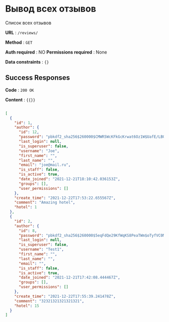 # Вывод всех отзывов

Список всех отзывов

**URL** : `/reviews/`

**Method** : `GET`

**Auth required** : NO
**Permissions required** : None

**Data constraints** : `{}`

## Success Responses

**Code** : `200 OK`

**Content** : `{{}}`

```json

[
  {
    "id": 1,
    "author": {
      "id": 12,
      "password": "pbkdf2_sha256$260000$CMWR5WcKFkGcKrwat6Oz1W$UafE/LBQP9GsoiNVCCA+R/ZnGqf/n3rcHKpDKyoBNFY=",
      "last_login": null,
      "is_superuser": false,
      "username": "Joe",
      "first_name": "",
      "last_name": "",
      "email": "joe@mail.ru",
      "is_staff": false,
      "is_active": true,
      "date_joined": "2021-12-21T18:10:42.036153Z",
      "groups": [],
      "user_permissions": []
    },
    "create_time": "2021-12-22T17:53:22.655567Z",
    "comment": "Amazing hotel",
    "hotel": 1
  },
  {
    "id": 2,
    "author": {
      "id": 8,
      "password": "pbkdf2_sha256$260000$5eqFdQe29KfWqKS8PeaTWm$oTyfVC0MlbG/nTXOVG1D74VXRUAnL31LNcpmmkcVP/o=",
      "last_login": null,
      "is_superuser": false,
      "username": "Test1",
      "first_name": "",
      "last_name": "",
      "email": "",
      "is_staff": false,
      "is_active": true,
      "date_joined": "2021-12-21T17:42:08.444467Z",
      "groups": [],
      "user_permissions": []
    },
    "create_time": "2021-12-22T17:55:39.241478Z",
    "comment": "32321321321321321",
    "hotel": 15
  }
]

```